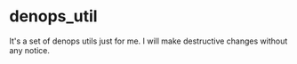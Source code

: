 # denops_util

It's a set of denops utils just for me.
I will make destructive changes without any notice.
